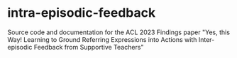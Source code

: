 # intra-episodic-feedback
Source code and documentation for the ACL 2023 Findings paper "Yes, this Way! Learning to Ground Referring Expressions into Actions with Inter-episodic Feedback from Supportive Teachers"
